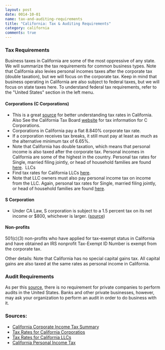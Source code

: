 ```yaml
---
layout: post
date: 0014-10-01
name: tax-and-auditing-requirements
title: "California: Tax & Auditing Requirements"
category: california
comments: true
---
```


### Tax Requirements
Business taxes in California are some of the most oppressive of any state. We will summarize the tax requirements for common business types. Note that California also levies personal incomes taxes after the corporate tax (double taxation), but we will focus on the corporate tax. Keep in mind that business operating in California are also subject to federal taxes, but we will focus on state taxes here. To understand federal tax requirements, refer to the "United States" section in the left menu.

#### Corporations (C Corporations)
   * This is a great [source](http://www.tax-rates.org/california/corporate-income-tax) for better understanding tax rates in California. Also See the California Tax Board [website](https://www.ftb.ca.gov/businesses/Structures/C-Corporation.shtml) for tax information for C Corporations. 
   * Corporations in California pay a flat 8.840% corporate tax rate.  
   * If a corporation receives tax breaks, it still must pay at least as much as the alternative minimum tax of 6.65%. 
   * Note that California has double taxation, which means that personal income is also taxed after the corporate tax. Personal incomes in California are some of the highest in the country. Personal tax rates for Single, married filing jointly, or head of household families are found [here](https://www.ftb.ca.gov/forms/2017-California-Tax-Rates-and-Exemptions.shtml). 
LLCs
   * Find tax rates for California LLCs [here](http://www.incorporatecalifornia.com/callctax.html).  
   * Note that LLC owners must also pay personal income tax on income from the LLC. Again, personal tax rates for Single, married filing jointly, or head of household families are found [here](https://www.ftb.ca.gov/forms/2017-California-Tax-Rates-and-Exemptions.shtml). 

#### S Corporation 
   * Under CA Law, S corporation is subject to a 1.5 percent tax on its net income or $800, whichever is larger. ([source](https://www.ftb.ca.gov/businesses/Structures/S-Corporations.shtml)) 

#### Non-profits
501(c)(3) non-profits who have applied for tax-exempt status in California and have obtained an IRS nonprofit Tax-Exempt ID Number is exempt from the corporate tax.

Other details: Note that California has no special capital gains tax. All capital gains are also taxed at the same rates as personal income in California.

### Audit Requirements
As per this [source](http://smallbusiness.chron.com/companies-make-audited-financial-statements-36390.html), there is no requirement for private companies to perform audits in the United States. Banks and other private businesses, however, may ask your organization to perform an audit in order to do business with it.

### Sources:
   * [California Corporate Income Tax Summary](http://www.tax-rates.org/california/corporate-income-tax)
   * [Tax Rates for California Corporatios](https://www.ftb.ca.gov/businesses/Structures/C-Corporation.shtml)
   * [Tax Rates for California LLCs](http://www.incorporatecalifornia.com/callctax.html)
   * [California Personal Income Tax](https://www.ftb.ca.gov/forms/2017-California-Tax-Rates-and-Exemptions.shtml)
